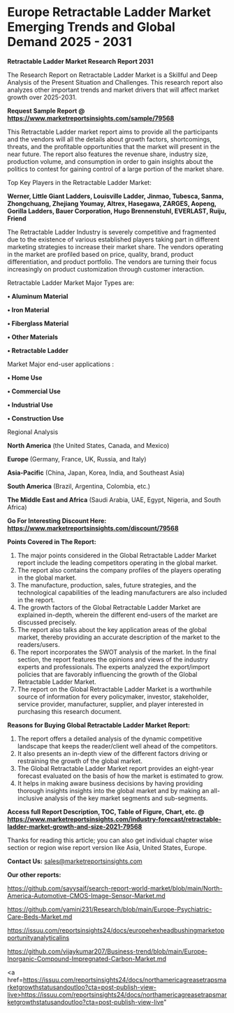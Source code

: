 # Europe Retractable Ladder Market Emerging Trends and Global Demand 2025 - 2031

<strong>Retractable Ladder Market Research Report 2031</strong>

The Research Report on Retractable Ladder Market is a Skillful and Deep Analysis of the Present Situation and Challenges. This research report also analyzes other important trends and market drivers that will affect market growth over 2025-2031.

<strong>Request Sample Report @ <a href=https://www.marketreportsinsights.com/sample/79568>https://www.marketreportsinsights.com/sample/79568</a></strong>

This Retractable Ladder market report aims to provide all the participants and the vendors will all the details about growth factors, shortcomings, threats, and the profitable opportunities that the market will present in the near future. The report also features the revenue share, industry size, production volume, and consumption in order to gain insights about the politics to contest for gaining control of a large portion of the market share.

Top Key Players in the Retractable Ladder Market:

<strong>Werner, Little Giant Ladders, Louisville Ladder, Jinmao, Tubesca, Sanma, Zhongchuang, Zhejiang Youmay, Altrex, Hasegawa, ZARGES, Aopeng, Gorilla Ladders, Bauer Corporation, Hugo Brennenstuhl, EVERLAST, Ruiju, Friend</strong>

The Retractable Ladder Industry is severely competitive and fragmented due to the existence of various established players taking part in different marketing strategies to increase their market share. The vendors operating in the market are profiled based on price, quality, brand, product differentiation, and product portfolio. The vendors are turning their focus increasingly on product customization through customer interaction.

Retractable Ladder Market Major Types are:

<strong>• Aluminum Material

• Iron Material

• Fiberglass Material

• Other Materials

• Retractable Ladder</strong>

Market Major end-user applications :

<strong>• Home Use

• Commercial Use

• Industrial Use

• Construction Use</strong>

Regional Analysis

</u><strong><b>North America</b></strong> (the United States, Canada, and Mexico)

<strong><b>Europe </b></strong>(Germany, France, UK, Russia, and Italy)

<strong><b>Asia-Pacific</b></strong> (China, Japan, Korea, India, and Southeast Asia)

<strong><b>South America</b></strong> (Brazil, Argentina, Colombia, etc.)

<strong><b>The Middle East and Africa</b></strong> (Saudi Arabia, UAE, Egypt, Nigeria, and South Africa)

<strong>Go For Interesting Discount Here: <a href=https://www.marketreportsinsights.com/discount/79568>https://www.marketreportsinsights.com/discount/79568</a></strong>

<strong>Points Covered in The Report:</strong>
<ol>
  <li>The major points considered in the Global Retractable Ladder Market report include the leading competitors operating in the global market.</li>
  <li>The report also contains the company profiles of the players operating in the global market.</li>
  <li>The manufacture, production, sales, future strategies, and the technological capabilities of the leading manufacturers are also included in the report.</li>
  <li>The growth factors of the Global Retractable Ladder Market are explained in-depth, wherein the different end-users of the market are discussed precisely.</li>
  <li>The report also talks about the key application areas of the global market, thereby providing an accurate description of the market to the readers/users.</li>
  <li>The report incorporates the SWOT analysis of the market. In the final section, the report features the opinions and views of the industry experts and professionals. The experts analyzed the export/import policies that are favorably influencing the growth of the Global Retractable Ladder Market.</li>
  <li>The report on the Global Retractable Ladder Market is a worthwhile source of information for every policymaker, investor, stakeholder, service provider, manufacturer, supplier, and player interested in purchasing this research document.</li>
</ol>
<strong>Reasons for Buying Global Retractable Ladder Market Report:</strong>

<ol>
  <li>The report offers a detailed analysis of the dynamic competitive landscape that keeps the reader/client well ahead of the competitors.</li>
  <li>It also presents an in-depth view of the different factors driving or restraining the growth of the global market.</li>
  <li>The Global Retractable Ladder Market report provides an eight-year forecast evaluated on the basis of how the market is estimated to grow.</li>
  <li>It helps in making aware business decisions by having providing thorough insights insights into the global market and by making an all-inclusive analysis of the key market segments and sub-segments.</li>
</ol>
<strong>Access full Report Description, TOC, Table of Figure, Chart, etc. @ <a href=https://www.marketreportsinsights.com/industry-forecast/retractable-ladder-market-growth-and-size-2021-79568>https://www.marketreportsinsights.com/industry-forecast/retractable-ladder-market-growth-and-size-2021-79568</a></strong>


Thanks for reading this article; you can also get individual chapter wise section or region wise report version like Asia, United States, Europe.

<strong>Contact Us:</strong>
sales@marketreportsinsights.com

<strong>Our other reports:</strong>

<a href=https://github.com/sayysaif/search-report-world-market/blob/main/North-America-Automotive-CMOS-Image-Sensor-Market.md>https://github.com/sayysaif/search-report-world-market/blob/main/North-America-Automotive-CMOS-Image-Sensor-Market.md</a>

<a href=https://github.com/yamini231/Research/blob/main/Europe-Psychiatric-Care-Beds-Market.md>https://github.com/yamini231/Research/blob/main/Europe-Psychiatric-Care-Beds-Market.md</a>

<a href=https://issuu.com/reportsinsights24/docs/europehexheadbushingmarketopportunityanalyticalins>https://issuu.com/reportsinsights24/docs/europehexheadbushingmarketopportunityanalyticalins</a>

<a href=https://github.com/vijaykumar207/Business-trend/blob/main/Europe-Inorganic-Compound-Impregnated-Carbon-Market.md>https://github.com/vijaykumar207/Business-trend/blob/main/Europe-Inorganic-Compound-Impregnated-Carbon-Market.md</a>

<a href=https://issuu.com/reportsinsights24/docs/northamericagreasetrapsmarketgrowthstatusandoutloo?cta=post-publish-view-live>https://issuu.com/reportsinsights24/docs/northamericagreasetrapsmarketgrowthstatusandoutloo?cta=post-publish-view-live</a>"
